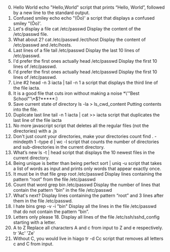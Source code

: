 0. Hello World  echo "Hello,World"   script that prints “Hello, World”, followed by a new line to the standard output.
1. Confused smiley echo echo \"\(Ôo\)\'  a script that displays a confused smiley "(Ôo)'.
2. Let's display a file  cat /etc/passwd   Display the content of the /etc/passwd file.
3. What about 2? cat /etc/passwd /ect/host Display the content of /etc/passwd and /etc/hosts.
4. Last lines of a file  tail /etc/passwd Display the last 10 lines of /etc/passwd.
5. I'd prefer the first ones actually head /etc/passwd Display the first 10 lines of /etc/passwd.
5. I'd prefer the first ones actually head /etc/passwd Display the first 10 lines of /etc/passwd.                                     
6. Line #2   head -n 3 iacta | tail -n 1   a script that displays the third line of the file iacta.                                   
7. It is a good file that cuts iron without making a noise \*\\'"Best School"\'\\*$\?\*\*\*\*\*:)                                     
8. Save current state of directory  ls -la > ls_cwd_content Putting contents into the file. 
9. Duplicate last line    tail -n 1 iacta | cat >> iacta  script that duplicates the last line of the file iacta
10. No more javascript script that deletes all the regular files (not the directories) with a .js
11. Don't just count your directories, make your directories count find . -mindepth 1 -type d | wc -l  script that counts the number of directories and sub-directories in the current directory.
12. What’s new  ls -t | head script that displays the 10 newest files in the current directory.
13. Being unique is better than being perfect sort | uniq -u script that takes a list of words as input and prints only words that appear exactly once.
14. It must be in that file grep root /etc/passwd  Display lines containing the pattern “root” from the file /etc/passwd
15. Count that word grep bin /etc/passwd Display the number of lines that contain the pattern “bin” in the file /etc/passwd
16. What's next?  Display lines containing the pattern “root” and 3 lines after them in the file /etc/passwd.
17. I hate bins grep -v -i "bin" Display all the lines in the file /etc/passwd that do not contain the pattern “bin”.
18. Letters only please 18. Display all lines of the file /etc/ssh/sshd_config starting with a letter.
19. A to Z Replace all characters A and c from input to Z and e respectively. tr 'Ac' 'Ze'
20. Without C, you would live in hiago tr -d Cc script that removes all letters c and C from input.
